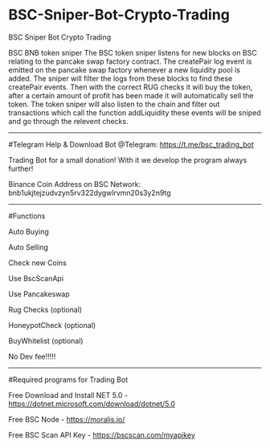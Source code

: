 # BSC-Sniper-Bot-Crypto-Trading
BSC Sniper Bot Crypto Trading

BSC BNB token sniper The BSC token sniper listens for new blocks on BSC relating to the pancake swap factory contract. The createPair log event is emitted on the pancake swap factory whenever a new liquidity pool is added. The sniper will filter the logs from these blocks to find these createPair events. Then with the correct RUG checks it will buy the token, after a certain amount of profit has been made it will automatically sell the token. The token sniper will also listen to the chain and filter out transactions which call the function addLiquidity these events will be sniped and go through the relevent checks.

-------------------------------------------------------------------------------

#Telegram
Help & Download Bot @Telegram: https://t.me/bsc_trading_bot

Trading Bot for a small donation! With it we develop the program always further! 

Binance Coin Address on BSC Network: bnb1ukjtejzudvzyn5rv322dygwlrvmn20s3y2n9tg

-------------------------------------------------------------------------------

#Functions

Auto Buying

Auto Selling

Check new Coins

Use BscScanApi

Use Pancakeswap

Rug Checks (optional)

HoneypotCheck (optional)

BuyWhitelist (optional)

No Dev fee!!!!!

-------------------------------------------------------------------------------

#Required programs for Trading Bot

Free Download and Install NET 5.0 - https://dotnet.microsoft.com/download/dotnet/5.0

Free BSC Node - https://moralis.io/

Free BSC Scan API Key - https://bscscan.com/myapikey
